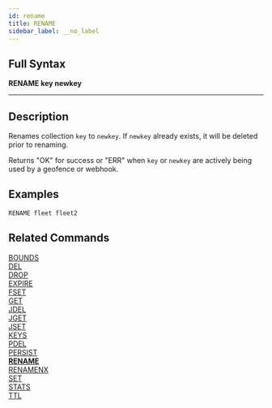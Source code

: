```yaml
---
id: rename
title: RENAME
sidebar_label: __no_label
---
```


## Full Syntax

**RENAME  key newkey**

---

## Description

Renames collection `key` to `newkey`. If `newkey` already exists, it
will be deleted prior to renaming.

Returns "OK" for success or "ERR" when `key` or `newkey` are actively being
used by a geofence or webhook.

## Examples

```tile38-cli
RENAME fleet fleet2
```

## Related Commands

[BOUNDS](bounds.html)<br>
[DEL](del.html)<br>
[DROP](drop.html)<br>
[EXPIRE](expire.html)<br>
[FSET](fset.html)<br>
[GET](get.html)<br>
[JDEL](jdel.html)<br>
[JGET](jget.html)<br>
[JSET](jset.html)<br>
[KEYS](keys.html)<br>
[PDEL](pdel.html)<br>
[PERSIST](persist.html)<br>
**[RENAME](rename.html)**<br>
[RENAMENX](renamenx.html)<br>
[SET](set.html)<br>
[STATS](stats.html)<br>
[TTL](ttl.html)<br>